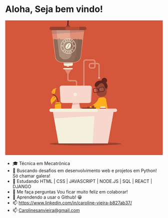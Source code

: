 

<!--
### Hi there 👋
**Ca-byte/Ca-byte** is a ✨ _special_ ✨ repository because its `README.md` (this file) appears on your GitHub profile.

Here are some ideas to get you started:

- 🔭 I’m currently working on ...
- 🌱 I’m currently learning ...
- 👯 I’m looking to collaborate on ...
- 🤔 I’m looking for help with ...
- 💬 Ask me about ...
- 📫 How to reach me: ...
- 😄 Pronouns: ...
- ⚡ Fun fact: ...
-->

# Aloha, Seja bem vindo!
![MyGithubTemplate](https://github.com/Ca-byte/Ca-byte/blob/master/MyGithubTemplate.gif )


 - :mortar_board: Técnica em Mecatrônica
 - :dart: Buscando desafios em desenvolvimento web e projetos em Python! Só chamar galera! 
 - :book: Estudando HTML | CSS | JAVASCRIPT | NODE.JS | SQL | REACT | DJANGO
 - 💬 Me faça perguntas Vou ficar muito feliz em colaborar!
 - :eyes: Aprendendo a usar o Github! :grin:
 - 📫 https://www.linkedin.com/in/caroline-vieira-b827ab37/
 - 📫 Carolinesanvieira@gmail.com
